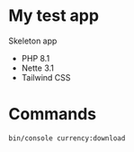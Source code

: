 My test app
=================

Skeleton app
- PHP 8.1
- Nette 3.1
- Tailwind CSS



Commands
=================
```
bin/console currency:download
```
